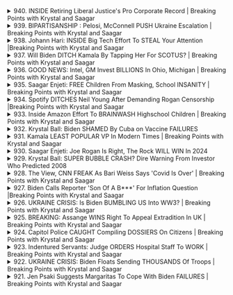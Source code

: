 <details>
<summary>940. INSIDE Retiring Liberal Justice's Pro Corporate Record | Breaking Points with Krystal and Saagar</summary><br>

<a href="https://www.youtube.com/watch?v=5CBanepQawo" target="_blank">
    <img src="https://img.youtube.com/vi/5CBanepQawo/maxresdefault.jpg" 
        alt="[Youtube]" width="200">
</a>

# INSIDE Retiring Liberal Justice's Pro Corporate Record | Breaking Points with Krystal and Saagar


</details>

<details>
<summary>939. BIPARTISANSHIP : Pelosi, McConnell PUSH Ukraine Escalation | Breaking Points with Krystal and Saagar</summary><br>

<a href="https://www.youtube.com/watch?v=ymPSgKHhoHU" target="_blank">
    <img src="https://img.youtube.com/vi/ymPSgKHhoHU/maxresdefault.jpg" 
        alt="[Youtube]" width="200">
</a>

# BIPARTISANSHIP : Pelosi, McConnell PUSH Ukraine Escalation | Breaking Points with Krystal and Saagar


</details>

<details>
<summary>938. Johann Hari: INSIDE Big Tech Effort To STEAL Your Attention |Breaking Points with Krystal and Saagar</summary><br>

<a href="https://www.youtube.com/watch?v=YZfAp32x8jM" target="_blank">
    <img src="https://img.youtube.com/vi/YZfAp32x8jM/maxresdefault.jpg" 
        alt="[Youtube]" width="200">
</a>

# Johann Hari: INSIDE Big Tech Effort To STEAL Your Attention |Breaking Points with Krystal and Saagar


</details>

<details>
<summary>937. Will Biden DITCH Kamala By Tapping Her For SCOTUS? | Breaking Points with Krystal and Saagar</summary><br>

<a href="https://www.youtube.com/watch?v=OgD3JmKI30k" target="_blank">
    <img src="https://img.youtube.com/vi/OgD3JmKI30k/maxresdefault.jpg" 
        alt="[Youtube]" width="200">
</a>

# Will Biden DITCH Kamala By Tapping Her For SCOTUS? | Breaking Points with Krystal and Saagar


</details>

<details>
<summary>936. GOOD NEWS: Intel, GM Invest BILLIONS In Ohio, Michigan | Breaking Points with Krystal and Saagar</summary><br>

<a href="https://www.youtube.com/watch?v=FdPfo9Qp3Sc" target="_blank">
    <img src="https://img.youtube.com/vi/FdPfo9Qp3Sc/maxresdefault.jpg" 
        alt="[Youtube]" width="200">
</a>

# GOOD NEWS: Intel, GM Invest BILLIONS In Ohio, Michigan | Breaking Points with Krystal and Saagar


</details>

<details>
<summary>935. Saagar Enjeti: FREE Children From Masking, School INSANITY | Breaking Points with Krystal and Saagar</summary><br>

<a href="https://www.youtube.com/watch?v=FBQROhwCru4" target="_blank">
    <img src="https://img.youtube.com/vi/FBQROhwCru4/maxresdefault.jpg" 
        alt="[Youtube]" width="200">
</a>

# Saagar Enjeti: FREE Children From Masking, School INSANITY | Breaking Points with Krystal and Saagar


</details>

<details>
<summary>934. Spotify DITCHES Neil Young After Demanding Rogan Censorship |Breaking Points with Krystal and Saagar</summary><br>

<a href="https://www.youtube.com/watch?v=7onsqphFlkY" target="_blank">
    <img src="https://img.youtube.com/vi/7onsqphFlkY/maxresdefault.jpg" 
        alt="[Youtube]" width="200">
</a>

# Spotify DITCHES Neil Young After Demanding Rogan Censorship |Breaking Points with Krystal and Saagar


</details>

<details>
<summary>933. Inside Amazon Effort To BRAINWASH Highschool Children | Breaking Points with Krystal and Saagar</summary><br>

<a href="https://www.youtube.com/watch?v=DpNJ4DBn-t8" target="_blank">
    <img src="https://img.youtube.com/vi/DpNJ4DBn-t8/maxresdefault.jpg" 
        alt="[Youtube]" width="200">
</a>

# Inside Amazon Effort To BRAINWASH Highschool Children | Breaking Points with Krystal and Saagar


</details>

<details>
<summary>932. Krystal Ball: Biden SHAMED By Cuba on Vaccine FAILURES</summary><br>

<a href="https://www.youtube.com/watch?v=2yah-M-oo6M" target="_blank">
    <img src="https://img.youtube.com/vi/2yah-M-oo6M/maxresdefault.jpg" 
        alt="[Youtube]" width="200">
</a>

# Krystal Ball: Biden SHAMED By Cuba on Vaccine FAILURES


</details>

<details>
<summary>931. Kamala LEAST POPULAR VP In Modern Times | Breaking Points with Krystal and Saagar</summary><br>

<a href="https://www.youtube.com/watch?v=V5DefCF4xDQ" target="_blank">
    <img src="https://img.youtube.com/vi/V5DefCF4xDQ/maxresdefault.jpg" 
        alt="[Youtube]" width="200">
</a>

# Kamala LEAST POPULAR VP In Modern Times | Breaking Points with Krystal and Saagar


</details>

<details>
<summary>930. Saagar Enjeti: Joe Rogan Is Right, The Rock WILL WIN In 2024</summary><br>

<a href="https://www.youtube.com/watch?v=PMiJMLp1Ero" target="_blank">
    <img src="https://img.youtube.com/vi/PMiJMLp1Ero/maxresdefault.jpg" 
        alt="[Youtube]" width="200">
</a>

# Saagar Enjeti: Joe Rogan Is Right, The Rock WILL WIN In 2024


</details>

<details>
<summary>929. Krystal Ball: SUPER BUBBLE CRASH? Dire Warning From Investor Who Predicted 2008</summary><br>

<a href="https://www.youtube.com/watch?v=d1QQsB5HhlY" target="_blank">
    <img src="https://img.youtube.com/vi/d1QQsB5HhlY/maxresdefault.jpg" 
        alt="[Youtube]" width="200">
</a>

# Krystal Ball: SUPER BUBBLE CRASH? Dire Warning From Investor Who Predicted 2008


</details>

<details>
<summary>928. The View, CNN FREAK As Bari Weiss Says 'Covid Is Over' | Breaking Points with Krystal and Saagar</summary><br>

<a href="https://www.youtube.com/watch?v=t9UagzavKYU" target="_blank">
    <img src="https://img.youtube.com/vi/t9UagzavKYU/maxresdefault.jpg" 
        alt="[Youtube]" width="200">
</a>

# The View, CNN FREAK As Bari Weiss Says 'Covid Is Over' | Breaking Points with Krystal and Saagar


</details>

<details>
<summary>927. Biden Calls Reporter 'Son Of A B***' For Inflation Question |Breaking Points with Krystal and Saagar</summary><br>

<a href="https://www.youtube.com/watch?v=LKXWgelQl3I" target="_blank">
    <img src="https://img.youtube.com/vi/LKXWgelQl3I/maxresdefault.jpg" 
        alt="[Youtube]" width="200">
</a>

# Biden Calls Reporter 'Son Of A B***' For Inflation Question |Breaking Points with Krystal and Saagar


</details>

<details>
<summary>926. UKRAINE CRISIS: Is Biden BUMBLING US Into WW3? | Breaking Points with Krystal and Saagar</summary><br>

<a href="https://www.youtube.com/watch?v=DKf0_vi2zLE" target="_blank">
    <img src="https://img.youtube.com/vi/DKf0_vi2zLE/maxresdefault.jpg" 
        alt="[Youtube]" width="200">
</a>

# UKRAINE CRISIS: Is Biden BUMBLING US Into WW3? | Breaking Points with Krystal and Saagar


</details>

<details>
<summary>925. BREAKING: Assange WINS Right To Appeal Extradition In UK | Breaking Points with Krystal and Saagar</summary><br>

<a href="https://www.youtube.com/watch?v=3Yc_HPvaKyw" target="_blank">
    <img src="https://img.youtube.com/vi/3Yc_HPvaKyw/maxresdefault.jpg" 
        alt="[Youtube]" width="200">
</a>

# BREAKING: Assange WINS Right To Appeal Extradition In UK | Breaking Points with Krystal and Saagar


</details>

<details>
<summary>924. Capitol Police CAUGHT Compiling DOSSIERS On Citizens | Breaking Points with Krystal and Saagar</summary><br>

<a href="https://www.youtube.com/watch?v=aWRpNVFwacE" target="_blank">
    <img src="https://img.youtube.com/vi/aWRpNVFwacE/maxresdefault.jpg" 
        alt="[Youtube]" width="200">
</a>

# Capitol Police CAUGHT Compiling DOSSIERS On Citizens | Breaking Points with Krystal and Saagar


</details>

<details>
<summary>923. Indentured Servants: Judge ORDERS Hospital Staff To WORK | Breaking Points with Krystal and Saagar</summary><br>

<a href="https://www.youtube.com/watch?v=xbVWMSczF8A" target="_blank">
    <img src="https://img.youtube.com/vi/xbVWMSczF8A/maxresdefault.jpg" 
        alt="[Youtube]" width="200">
</a>

# Indentured Servants: Judge ORDERS Hospital Staff To WORK | Breaking Points with Krystal and Saagar


</details>

<details>
<summary>922. UKRAINE CRISIS: Biden Floats Sending THOUSANDS Of Troops | Breaking Points with Krystal and Saagar</summary><br>

<a href="https://www.youtube.com/watch?v=rSLfCgdF1DY" target="_blank">
    <img src="https://img.youtube.com/vi/rSLfCgdF1DY/maxresdefault.jpg" 
        alt="[Youtube]" width="200">
</a>

# UKRAINE CRISIS: Biden Floats Sending THOUSANDS Of Troops | Breaking Points with Krystal and Saagar


</details>

<details>
<summary>921. Jen Psaki Suggests Margaritas To Cope With Biden FAILURES | Breaking Points with Krystal and Saagar</summary><br>

<a href="https://www.youtube.com/watch?v=w3xcPqfSJDU" target="_blank">
    <img src="https://img.youtube.com/vi/w3xcPqfSJDU/maxresdefault.jpg" 
        alt="[Youtube]" width="200">
</a>

# Jen Psaki Suggests Margaritas To Cope With Biden FAILURES | Breaking Points with Krystal and Saagar


</details>


